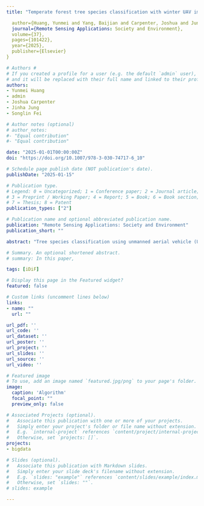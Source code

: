 ```yaml
---
title: "Temperate forest tree species classification with winter UAV images"

  author={Huang, Yunmei and Yang, Baijian and Carpenter, Joshua and Jung, Jinha and Fei, Songlin},
  journal={Remote Sensing Applications: Society and Environment},
  volume={37},
  pages={101422},
  year={2025},
  publisher={Elsevier}
}

# Authors #
# If you created a profile for a user (e.g. the default `admin` user), write the username (folder name) here 
# and it will be replaced with their full name and linked to their profile.
authors:
- Yunmei Huang
- admin
- Joshua Carpenter
- Jinha Jung
- Songlin Fei

# Author notes (optional)
# author_notes:
#- "Equal contribution"
#- "Equal contribution"

date: "2025-01-01T00:00:00Z"
doi: "https://doi.org/10.1007/978-3-030-74717-6_10"

# Schedule page publish date (NOT publication's date).
publishDate: "2025-01-15"

# Publication type.
# Legend: 0 = Uncategorized; 1 = Conference paper; 2 = Journal article;
# 3 = Preprint / Working Paper; 4 = Report; 5 = Book; 6 = Book section;
# 7 = Thesis; 8 = Patent
publication_types: ["2"]

# Publication name and optional abbreviated publication name.
publication: "Remote Sensing Applications: Society and Environment"
publication_short: ""

abstract: "Tree species classification using unmanned aerial vehicle (UAV) images has gained increasing attention due to recent advancements in deep learning algorithms and UAV technology. Recent studies have primarily focused on the use of UAV images captured during the growing seasons. Despite the fact that winter is a critical and convenient period for forest inventory, limited studies have explored the application of winter images for species classification. By training a deep learning model (ResNet18), we achieved an average F1-score of 0.9 for classification among eight species using winter UAV images in a temperate forest. To enhance model interpretability, we applied the Grad-CAM method, which generated feature maps identifying critical regions for species classification. To examine the impact of color on species classification, we converted RGB images to grayscale. Model accuracy on grayscale images decreased slightly (F1-score 0.86) but it effectively learned features from canopy images. This study contributes to the field by pioneering the use of winter images for tree species classification in temperate forests, which provides new opportunities for year-round UAV-based forest inventory. Given winter provides the opportunity to inventory other under-canopy features such as trunk diameter, adding the capability of species classification with winter images could greatly improve the capacity and efficiency of UAV-based forest inventory."

# Summary. An optional shortened abstract.
# summary: In this paper, 

tags: [iDiF]

# Display this page in the Featured widget?
featured: false

# Custom links (uncomment lines below)
links:
- name: ""
  url: ""

url_pdf: ''
url_code: ''
url_dataset: ''
url_poster: ''
url_project: ''
url_slides: ''
url_source: ''
url_video: ''

# Featured image
# To use, add an image named `featured.jpg/png` to your page's folder. 
image:
  caption: 'Algorithm'
  focal_point: ""
  preview_only: false

# Associated Projects (optional).
#   Associate this publication with one or more of your projects.
#   Simply enter your project's folder or file name without extension.
#   E.g. `internal-project` references `content/project/internal-project/index.md`.
#   Otherwise, set `projects: []`.
projects:
- bigdata

# Slides (optional).
#   Associate this publication with Markdown slides.
#   Simply enter your slide deck's filename without extension.
#   E.g. `slides: "example"` references `content/slides/example/index.md`.
#   Otherwise, set `slides: ""`.
# slides: example

---
```


